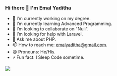 ### Hi there 👋 I'm Emal Yaditha

- 🔭 I’m currently working on my degree.
- 🌱 I’m currently learning Advanced Programming.
- 👯 I’m looking to collaborate on "Null".
- 🤔 I’m looking for help with Laravel.
- 💬 Ask me about PHP.
- 📫 How to reach me: emalyaditha@gmail.com.
- 😄 Pronouns: He/His.
- ⚡ Fun fact: I Sleep Code sometime.

<img src ="https://github-readme-stats.vercel.app/api?username=EmalYaditha&&show_icons=true&title_color=ffffff&icon_color=bb2acf&text_color=daf7dc&bg_color=d10000">
